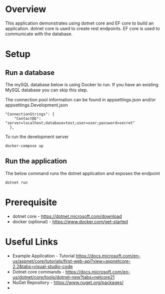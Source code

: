 # Overview 
This application demonstrates using dotnet core and EF core to build an application.
dotnet core is used to create rest endpoints. EF core is used to communicate with the database.

# Setup

## Run a database
The mySQL database below is using Docker to run. If you have an existing MySQL database you can skip this step.

The connection pool information can be found in appsettings.json and/or appsettings.Development.json
```
"ConnectionStrings": {
    "ContactDb": "server=localhost;database=test;user=user;password=secret"
  },
```

To run the development server

`docker-compose up`

## Run the application
The below command runs the dotnet application and exposes the endpoint

`dotnet run`


# Prerequisite

* dotnet core - https://dotnet.microsoft.com/download
* docker (optional) - https://www.docker.com/get-started


# Useful Links
* Example Application - Tutorial https://docs.microsoft.com/en-us/aspnet/core/tutorials/first-web-api?view=aspnetcore-2.2&tabs=visual-studio-code
* Dotnet core commands - https://docs.microsoft.com/en-us/dotnet/core/tools/dotnet-new?tabs=netcore21
* NuGet Repository - https://www.nuget.org/packages/
* 